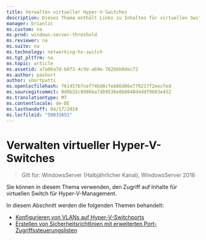 ```yaml
---
title: Verwalten virtueller Hyper-V-Switches
description: Dieses Thema enthält Links zu Inhalten für virtuellen Switch für Hyper-V-Verwaltung für Windows Server 2016.
manager: brianlic
ms.custom: na
ms.prod: windows-server-threshold
ms.reviewer: na
ms.suite: na
ms.technology: networking-hv-switch
ms.tgt_pltfrm: na
ms.topic: article
ms.assetid: a7a06a7d-b8f3-4c9d-a69e-762bbb0dec72
ms.author: pashort
author: shortpatti
ms.openlocfilehash: f61457b7cef74bd8cfeb86d06e776217f2eecfed
ms.sourcegitcommit: 0d0b32c8986ba7db9536e0b8648d4ddf9b03e452
ms.translationtype: MT
ms.contentlocale: de-DE
ms.lasthandoff: 04/17/2019
ms.locfileid: "59833651"
---
```

# <a name="manage-hyper-v-virtual-switch"></a>Verwalten virtueller Hyper-V-Switches

>Gilt für: WindowsServer (Halbjährlicher Kanal), WindowsServer 2016

Sie können in diesem Thema verwenden, den Zugriff auf Inhalte für virtuellen Switch für Hyper-V-Management.

In diesem Abschnitt werden die folgenden Themen behandelt:

- [Konfigurieren von VLANs auf Hyper-V-Switchports](Configure-and-View-VLAN-Settings-on-Hyper-V-Virtual-Switch-Ports.md)
- [Erstellen von Sicherheitsrichtlinien mit erweiterten Port-Zugriffssteuerungslisten](Create-Security-Policies-with-Extended-Port-Access-Control-Lists.md)


